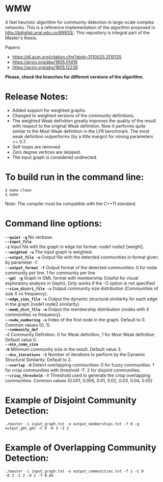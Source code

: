 # WMW

A fast heuristic algorithm for community detection in large-scale complex networks. This is a reference implementation of the algorithm proposed in http://bdigital.unal.edu.co/69933/. This repository is integral part of the Master's thesis. 

Papers:
 - https://dl.acm.org/citation.cfm?doid=3110025.3110125
 - https://arxiv.org/abs/1805.01419
 - https://arxiv.org/abs/1805.12238
 
<b>Please, check the branches for different versions of the algorithm.</b>

# Release Notes:

- Added support for weighted graphs.
- Changed to weighted versions of the community definitions.
- The weighted Weak definition greatly improves the quality of the result with respect to the original Weak definition. Now it performs quite similar to the Most Weak definition in the LFR benchmark. The most weak definition outperforms (by a little margin) for mixing parameters >= 0.7.
- Self-loops are removed.<br>
- Zero degree vertices are skipped.<br>
- The input graph is considered undirected.<br>

# To build run in the command line:

<code>$ make clean</code><br>
<code>$ make</code>

Note: The compiler must be compatible with the C++11 standard.

# Command line options:

<code><b>--quiet -q</b></code> No verbose. <br>
<code><b>--input_file -i</b></code> Input file with the graph in edge list format: node1 node2 [weight].<br>
<code><b>--weighted -w</b></code> The input graph is weighted.<br>
<code><b>--output_file -o</b></code> Output file with the detected communities in format given by parameter -f.<br>
<code><b>--output_format -f</b></code> Output format of the detected communities: 0 for node community per line. 1 for community per line<br>
<code><b>--gml -g</b></code> Graph in GML format with membership (Useful for visual exploratory analysis in Gephi). Only works if the -O option is not specified<br>
<code><b>--size_distri_file -z</b></code> Output community size distribution (Communities of size X vs frequency).<br>
<code><b>--edge_sims_file -s</b></code> Output the dynamic structural similarity for each edge in the graph (node1 node2 similarity).<br>
<code><b>--memb_dist_file -m</b></code> Output the membership distribution (nodes with X communities vs frequency).<br>
<code><b>--node_numbering -n</b></code> Index of the first node in the graph. Default to 0. Common values {0, 1}.<br>
<code><b>--community_def -C</b></code> Community Definition. 0 for Weak definition, 1 for Most Weak definition. Default value 0.<br>
<code><b>--min_comm_size -K</b></code> Minimum community size in the result. Default value 3.<br>
<code><b>--dss_iterations -I</b></code> Number of iterations to perform by the Dynamic Structural Similarity. Default to 2.<br>
<code><b>--overlap -O</b></code> Detect overlapping communities: 0 for fuzzy communities. 1 for crisp communities with threshold -T. 2 for disjoint communities.<br>
<code><b>--crisp_threshold -T</b></code> Threshold used to generate the crisp overlapping communities. Common values {0.001, 0.005, 0.01, 0.02, 0.03, 0.04, 0.05}<br>

# Example of Disjoint Community Detection:

<code>./master -i input_graph.txt -o output_memberships.txt -f 0 -g output_gml.gml -C 0 -K 3 -I 2</code>

# Example of Overlapping Community Detection:

<code>./master -i input_graph.txt -o output_communities.txt -f 1 -C 0 -K 3 -I 2 -O 1 -T 0.05</code>
